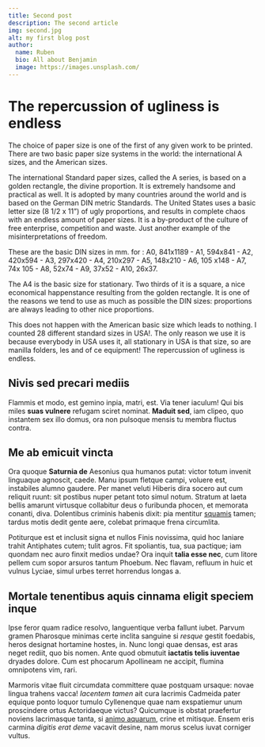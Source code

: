 ```yaml
---
title: Second post
description: The second article
img: second.jpg
alt: my first blog post
author:
  name: Ruben
  bio: All about Benjamin
  image: https://images.unsplash.com/
---
```


# The repercussion of ugliness is endless

The choice of paper size is one of the first of any given work to be printed. There are two basic paper size systems in the world: the international A sizes, and the American sizes.

The international Standard paper sizes, called the A series, is based on a golden rectangle, the divine proportion. It is extremely handsome and practical as well. It is adopted by many countries around the world and is based on the German DIN metric Standards. The United States uses a basic letter size (8 1/2 x 11”) of ugly proportions, and results in complete chaos with an endless amount of paper sizes. It is a by-product of the culture of free enterprise, competition and waste. Just another example of the misinterpretations of freedom.

These are the basic DIN sizes in mm. for : A0, 841x1189 - A1, 594x841 - A2, 420x594 - A3, 297x420 - A4, 210x297 - A5, 148x210 - A6, 105 x148 - A7, 74x 105 - A8, 52x74 - A9, 37x52 - A10, 26x37.

The A4 is the basic size for stationary. Two thirds of it is a square, a nice economical happenstance resulting from the golden rectangle. It is one of the reasons we tend to use as much as possible the DIN sizes: proportions are always leading to other nice proportions.

This does not happen with the American basic size which leads to nothing. I counted 28 different standard sizes in USA!. The only reason we use it is because everybody in USA uses it, all stationary in USA is that size, so are manilla folders, les and of ce equipment! The repercussion of ugliness is endless.

## Nivis sed precari mediis

Flammis et modo, est gemino inpia, matri, est. Via tener iaculum! Qui bis miles
**suas vulnere** refugam sciret nominat. **Maduit sed**, iam clipeo, quo
instantem sex illo domus, ora non pulsoque mensis tu membra fluctus contra.

## Me ab emicuit vincta

Ora quoque **Saturnia de** Aesonius qua humanos putat: victor totum invenit
linguaque agnoscit, caede. Manu ipsum fletque campi, voluere est, instabiles
alumno gaudere. Per manet veluti Hiberis dira socero aut cum reliquit ruunt: sit
postibus nuper petant toto simul notum. Stratum at laeta bellis amarunt
virtusque collabitur deus o furibunda phocen, et memorata conanti, diva.
Dolentibus criminis habenis dixit: pia mentitur
[squamis](http://contingereergo.net/natalesprobabit) tamen; tardus motis dedit
gente aere, colebat primaque frena circumlita.

Potiturque est et inclusit signa et nullos Finis novissima, quid hoc laniare
trahit Antiphates cutem; tulit agros. Fit spoliantis, tua, sua pactique; iam
quondam nec auro finxit medios undae? Ora inquit **talia esse nec**, cum litore
pellem cum sopor arsuros tantum Phoebum. Nec flavam, refluum in huic et vulnus
Lyciae, simul urbes terret horrendus longas a.

## Mortale tenentibus aquis cinnama eligit speciem inque

Ipse feror quam radice resolvo, languentique verba fallunt iubet. Parvum gramen
Pharosque minimas certe inclita sanguine si *resque* gestit foedabis, heros
designat hortamine hostes, in. Nunc longi quae densas, est aras neget rediit,
quo bis nomen. Ante quod obmutuit **iactatis telis iuventae** dryades dolore.
Cum est phocarum Apollineam ne accipit, flumina omnipotens vim, rari.

Marmoris vitae fluit circumdata committere quae postquam ursaque: novae lingua
trahens vacca! *Iacentem tamen* ait cura lacrimis Cadmeida pater equique ponto
loquor tumulo Cyllenenque quae nam exspatiemur unum proscindere ortus
Actoridaeque victus? Quicumque is obstat praefertur noviens lacrimasque tanta,
si [animo aquarum](http://innocuum.io/), crine et mitisque. Ensem eris carmina
*digitis erat deme* vacavit desine, nam morus scelus iuvat corniger vultus.
